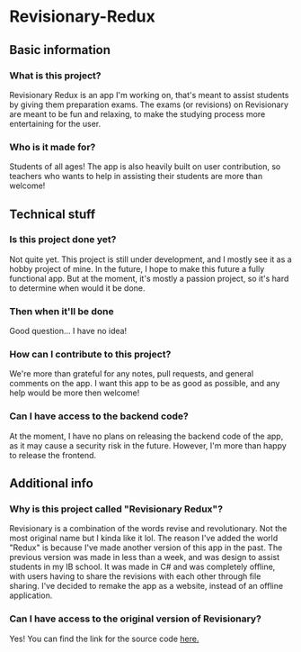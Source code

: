 # Revisionary-Redux
## Basic information
### What is this project?
Revisionary Redux is an app I'm working on, that's meant to assist students by giving them preparation exams. The exams (or revisions) on Revisionary are meant to be fun and relaxing, to make the studying process more entertaining for the user.

### Who is it made for?
Students of all ages! The app is also heavily built on user contribution, so teachers who wants to help in assisting their students are more than welcome!

## Technical stuff
### Is this project done yet?
Not quite yet. This project is still under development, and I mostly see it as a hobby project of mine. In the future, I hope to make this future a fully functional app. But at the moment, it's mostly a passion project, so it's hard to determine when would it be done.

### Then when it'll be done
Good question... I have no idea!

### How can I contribute to this project?
We're more than grateful for any notes, pull requests, and general comments on the app. I want this app to be as good as possible, and any help would be more then welcome!

### Can I have access to the backend code?
At the moment, I have no plans on releasing the backend code of the app, as it may cause a security risk in the future. However, I'm more than happy to release the frontend.


## Additional info
### Why is this project called "Revisionary Redux"?
Revisionary is a combination of the words revise and revolutionary. Not the most original name but I kinda like it lol.
The reason I've added the world "Redux" is because I've made another version of this app in the past. The previous version was made in less than a week, and was design to assist students in my IB school. It was made in C# and was completely offline, with users having to share the revisions with each other through file sharing. I've decided to remake the app as a website, instead of an offline application.

### Can I have access to the original version of Revisionary?
Yes! You can find the link for the source code [here.](https://github.com/TheDokT0r/Revisionary)
